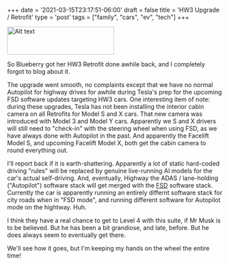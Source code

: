 +++
date = '2021-03-15T23:17:51-06:00'
draft = false
title = 'HW3 Upgrade / Retrofit'
type = 'post'
tags = ["family", "cars", "ev", "tech"]
+++

<div class="image-row">
  <img src="https://julianwest.me/Blog/posts/images/x_snow.jpeg" alt="Alt text" width="250" height="65">
</div>


So Blueberry got her HW3 Retrofit done awhile back, and I completely forgot to blog about it.<br />

The upgrade went smooth, no complaints except that we have no normal Autopilot for highway drives for awhile during Tesla's prep for the upcoming FSD software updates targeting HW3 cars.  One interesting item of note: during these upgrades, Tesla has not been installing the interior cabin camera on all Retrofits for Model S and X cars.  That new camera was introduced with Model 3 and Model Y cars. Apparently we S and X drivers will still need to "check-in" with the steering wheel when using FSD, as we have always done with Autopilot in the past. And apparently the Facelift Model S, and upcoming Facelift Model X, both get the cabin camera to round everything out. <br />

I'll report back if it is earth-shattering.  Apparently a lot of static hard-coded driving "rules" will be replaced by genuine live-running AI models for the car's actual self-driving. And, eventually, Highway the ADAS / lane-holding ("Autopilot") software stack will get merged with the <a href="https://www.tesla.com/support/autopilot">FSD</a> software stack. Currently the car is apparently running an entirely differnt software stack for city roads when in "FSD mode", and running different software for Autopilot mode on the hightway.  Huh.  <br />

I think they have a real chance to get to Level 4 with this suite, if Mr Musk is to be believed.  But he has been a bit grandiose, and late, before.  But he does always seem to eventually get there.  <br />

We'll see how it goes, but I'm keeping my hands on the wheel the entire time!


